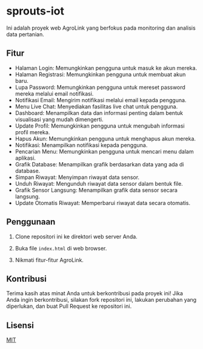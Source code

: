 # sprouts-iot

Ini adalah proyek web AgroLink yang berfokus pada monitoring dan analisis data pertanian.

## Fitur

- Halaman Login: Memungkinkan pengguna untuk masuk ke akun mereka.
- Halaman Registrasi: Memungkinkan pengguna untuk membuat akun baru.
- Lupa Password: Memungkinkan pengguna untuk mereset password mereka melalui email notifikasi.
- Notifikasi Email: Mengirim notifikasi melalui email kepada pengguna.
- Menu Live Chat: Menyediakan fasilitas live chat untuk pengguna.
- Dashboard: Menampilkan data dan informasi penting dalam bentuk visualisasi yang mudah dimengerti.
- Update Profil: Memungkinkan pengguna untuk mengubah informasi profil mereka.
- Hapus Akun: Memungkinkan pengguna untuk menghapus akun mereka.
- Notifikasi: Menampilkan notifikasi kepada pengguna.
- Pencarian Menu: Memungkinkan pengguna untuk mencari menu dalam aplikasi.
- Grafik Database: Menampilkan grafik berdasarkan data yang ada di database.
- Simpan Riwayat: Menyimpan riwayat data sensor.
- Unduh Riwayat: Mengunduh riwayat data sensor dalam bentuk file.
- Grafik Sensor Langsung: Menampilkan grafik data sensor secara langsung.
- Update Otomatis Riwayat: Memperbarui riwayat data secara otomatis.

## Penggunaan

1. Clone repositori ini ke direktori web server Anda.

2. Buka file `index.html` di web browser.

3. Nikmati fitur-fitur AgroLink.

## Kontribusi

Terima kasih atas minat Anda untuk berkontribusi pada proyek ini! Jika Anda ingin berkontribusi, silakan fork repositori ini, lakukan perubahan yang diperlukan, dan buat Pull Request ke repositori ini.

## Lisensi

[MIT](https://opensource.org/licenses/MIT)
